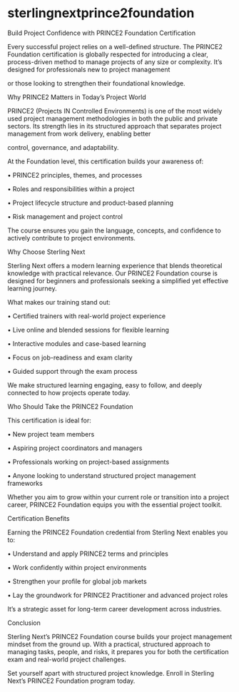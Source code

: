 # sterlingnextprince2foundation

Build Project Confidence with PRINCE2 Foundation Certification

Every successful project relies on a well-defined structure. The PRINCE2 Foundation certification is globally respected for introducing a clear, process-driven method to manage projects of any size or complexity. It’s designed for professionals new to project management

or those looking to strengthen their foundational knowledge.

Why PRINCE2 Matters in Today’s Project World

PRINCE2 (Projects IN Controlled Environments) is one of the most widely used project management methodologies in both the public and private sectors. Its strength lies in its structured approach that separates project management from work delivery, enabling better 

control, governance, and adaptability.

At the Foundation level, this certification builds your awareness of:

•	PRINCE2 principles, themes, and processes

•	Roles and responsibilities within a project

•	Project lifecycle structure and product-based planning

•	Risk management and project control

The course ensures you gain the language, concepts, and confidence to actively contribute to project environments.

Why Choose Sterling Next

Sterling Next offers a modern learning experience that blends theoretical knowledge with practical relevance. Our PRINCE2 Foundation course is designed for beginners and professionals seeking a simplified yet effective learning journey.

What makes our training stand out:

•	Certified trainers with real-world project experience

•	Live online and blended sessions for flexible learning

•	Interactive modules and case-based learning

•	Focus on job-readiness and exam clarity

•	Guided support through the exam process

We make structured learning engaging, easy to follow, and deeply connected to how projects operate today.

Who Should Take the PRINCE2 Foundation

This certification is ideal for:

•	New project team members

•	Aspiring project coordinators and managers

•	Professionals working on project-based assignments

•	Anyone looking to understand structured project management frameworks

Whether you aim to grow within your current role or transition into a project career, PRINCE2 Foundation equips you with the essential project toolkit.


Certification Benefits

Earning the PRINCE2 Foundation credential from Sterling Next enables you to:

•	Understand and apply PRINCE2 terms and principles

•	Work confidently within project environments

•	Strengthen your profile for global job markets

•	Lay the groundwork for PRINCE2 Practitioner and advanced project roles

It’s a strategic asset for long-term career development across industries.

Conclusion

Sterling Next’s PRINCE2 Foundation course builds your project management mindset from the ground up. With a practical, structured approach to managing tasks, people, and risks, it prepares you for both the certification exam and real-world project challenges.

Set yourself apart with structured project knowledge. Enroll in Sterling Next’s PRINCE2 Foundation program today.





